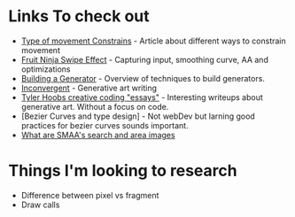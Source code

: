 
# Links To check out
- [Type of movement Constrains](https://zalo.github.io/blog/constraints/) - Article about different ways to constrain movement 
- [Fruit Ninja Swipe Effect](https://github.com/mattdesl/lwjgl-basics/wiki/LibGDX-Finger-Swipe#5-anti-aliasing-and-stroke-effects) - Capturing input, smoothing curve, AA and optimizations 
- [Building a Generator](http://www.galaxykate.com/blog/generator.html) - Overview of techniques to build generators. 
- [Inconvergent](https://inconvergent.net/#writing) - Generative art writing
- [Tyler Hoobs creative coding "essays"](https://tylerxhobbs.com/essays) - Interesting writeups about generative art. Without a focus on code.
- [Bezier Curves and type design] - Not webDev but larning good practices for bezier curves sounds important.
- [What are SMAA's search and area images](https://github.com/vanruesc/postprocessing/issues/74) 
# Things I'm looking to research
- Difference between pixel vs fragment
- Draw calls
